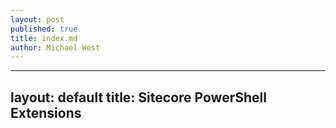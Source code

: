 ```yaml
---
layout: post
published: true
title: index.md
author: Michael West
---
```


---
layout: default
title: Sitecore PowerShell Extensions
---
